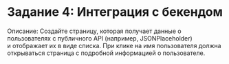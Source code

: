 # Задание 4: Интеграция с бекендом
Описание: Создайте страницу, которая получает данные о пользователях с публичного API (например, JSONPlaceholder)  
и отображает их в виде списка. При клике на имя пользователя должна открываться страница с подробной информацией о пользователе.
